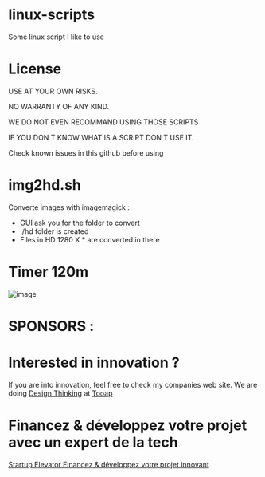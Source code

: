 # linux-scripts
Some linux script I like to use

# License 
USE AT YOUR OWN RISKS.


NO WARRANTY OF ANY KIND.

WE DO NOT EVEN RECOMMAND USING THOSE SCRIPTS

IF YOU DON T KNOW WHAT IS A SCRIPT DON T USE IT.

Check known issues in this github before using


# img2hd.sh
Converte images with imagemagick :
- GUI ask you for the folder to convert
- ./hd folder is created
- Files in HD 1280 X * are converted in there
 
 # Timer 120m
 ![image](https://user-images.githubusercontent.com/26340942/213880821-d13e8a31-f687-42c7-8a66-b5a46b418dc2.png)


# SPONSORS :

# Interested in innovation ?

If you are into innovation, feel free to check my companies web site.
We are doing [Design Thinking](https://tooap.com/)  at [Tooap](https://tooap.com/) 

# Financez & développez votre projet avec un expert de la tech

[Startup Elevator Financez & développez votre projet innovant](https://startup-elevator.com/)
